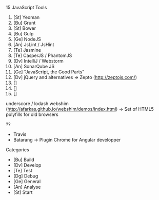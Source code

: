 15 JavaScript Tools

1. [St] Yeoman
2. [Bu] Grunt
3. [St] Bower
4. [Bu] Gulp
5. [Ge] NodeJS
6. [An] JsLint / JsHint
7. [Te] Jasmine
8. [Te] CasperJS / PhantomJS
9. [Dv] IntelliJ / Webstorm
10. [An] SonarQube JS
11. [Ge] "JavaScript, the Good Parts"
12. [Dv] jQuery and alternatives => Zepto (http://zeptojs.com/)
13. [] 
14. [] 
15. [] 

underscore / lodash
webshim (http://afarkas.github.io/webshim/demos/index.html) -> Set of HTML5 polyfills for old browsers


??
* Travis
* Batarang -> Plugin Chrome for Angular developper

Categories

* [Bu] Build
* [Dv] Develop
* [Te] Test
* [Dg] Debug
* [Ge] General
* [An] Analyse
* [St] Start
